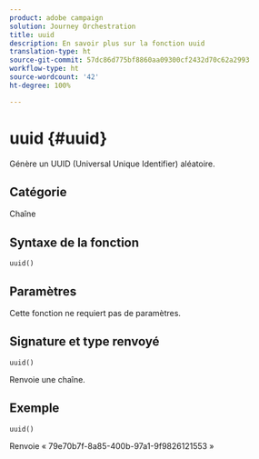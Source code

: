 ```yaml
---
product: adobe campaign
solution: Journey Orchestration
title: uuid
description: En savoir plus sur la fonction uuid
translation-type: ht
source-git-commit: 57dc86d775bf8860aa09300cf2432d70c62a2993
workflow-type: ht
source-wordcount: '42'
ht-degree: 100%

---
```



# uuid {#uuid}

Génère un UUID (Universal Unique Identifier) aléatoire.

## Catégorie

Chaîne

## Syntaxe de la fonction

`uuid()`

## Paramètres

Cette fonction ne requiert pas de paramètres.

## Signature et type renvoyé

`uuid()`

Renvoie une chaîne.

## Exemple

`uuid()`

Renvoie « 79e70b7f-8a85-400b-97a1-9f9826121553 »
